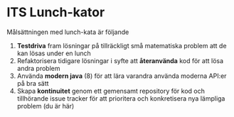 # ITS Lunch-kator
  
Målsättningen med lunch-kata är följande  
                   
1. __Testdriva__ fram lösningar på tillräckligt små matematiska problem att de kan lösas under en lunch 
2. Refaktorisera tidigare lösningar i syfte att __återanvända__ kod för att lösa andra problem 
3. Använda __modern java__ (8) för att lära varandra använda moderna API:er på bra sätt 
4. Skapa __kontinuitet__ genom ett gemensamt repository för kod och tillhörande issue tracker för att prioritera och konkretisera nya lämpliga problem (du är här)